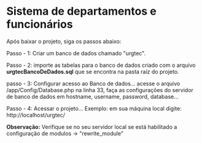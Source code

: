 # Sistema de departamentos e funcionários

Após baixar o projeto, siga os passos abaixo:

Passo - 1: Criar um banco de dados chamado "urgtec".

Passo - 2: importe as tabelas para o banco de dados criado com o arquivo **urgtecBancoDeDados.sql** que se encontra na pasta raíz do projeto.

passo - 3: Configurar acesso ao Banco de dados... acesse o arquivo /app/Config/Database.php
na linha 33, faça as configurações do servidor de banco de dados em hostname, username, password, database...

Passo - 4: Acessar o projeto... Exemplo: em sua máquina local digite: http://localhost/urgtec/

**Observação:** Verifique se no seu servidor local se está habilitado a configuração de modulos -> "rewrite_module"
